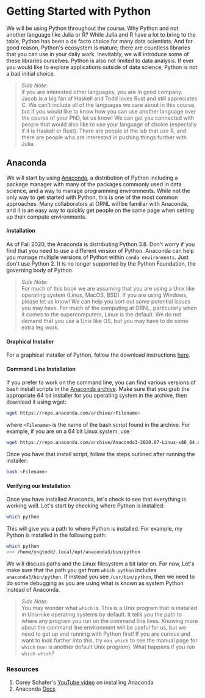 # Getting Started with Python

We will be using Python throughout the course. Why Python and not
another language like Julia or R? While Julia and R have a lot to
bring to the table, Python has been a de facto choice for many 
data scientists. And for good reason, Python's ecosystem is mature;
there are countless libraries that you can use in your daily work.
Inevitably, we will introduce some of these libraries ourselves. 
Python is also not limited to data analysis. If ever you would 
like to explore applications outside of data science, Python is 
not a bad initial choice.

> *Side Note*:\
> if you are interested other languages, you are in good
> company. Jacob is a big fan of Haskell and Todd loves Rust and still
> appreciates C. We can't include all of the languages we care about in
> this course, but if you would like to know how you can use another language
> over the course of your PhD, let us know! We can get you connected with
> people that would also like to use your language of choice (especially
> if it is Haskell or Rust). There are people at the lab that use R, 
> and there are people who are interested in pushing things further with Julia.

## Anaconda

We will start by using [Anaconda][1], a distribution of Python 
including a package manager with many of the packages commonly 
used in data science, and a way to manage programming environments. 
While not the only way to get started with Python, this is one of the 
most common approaches. Many collaborators at ORNL will be familiar 
with Anaconda, and it is an easy way to quickly get people on the same 
page when setting up their compute environments.

#### Installation

As of Fall 2020, the Anaconda is distributing Python 3.8. Don't worry if you
find that you need to use a different version of Python. Anaconda can help you
manage multiple versions of Python within `conda environments`. Just don't use 
Python 2. It is no longer supported by the Python Foundation, the governing 
body of Python.

> *Side Note*:\
> For much of this book we are assuming that you are using a Unix like operating
> system (Linux, MacOS, BSD). If you are using Windows, please let us know! We
> can help you sort out some potential issues you may have. For much of the 
> computing at ORNL, particularly when it comes to the supercomputers, Linux 
> is the default. We do not demand that you use a Unix like OS, but you may have
> to do some extra leg work.

#### Graphical Installer

For a graphical installer of Python, follow the download instructions [here][1]. 

#### Command Line Installation

If you prefer to work on the command line, you can find various versions 
of bash install scripts in the [Anaconda archive][2]. Make sure that you 
grab the appropriate 64 bit installer for you operating system in the archive,
then download it using wget:

```bash
wget https://repo.anaconda.com/archive/<Filename>
```

where `<Filename>` is the name of the bash script found in the archive. For
example, if you are on a 64 bit Linux system, use

```bash
wget https://repo.anaconda.com/archive/Anaconda3-2020.07-Linux-x86_64.sh
```

Once you have that install script, follow the steps outlined after running the 
installer:

```bash
bash <Filename>
```

#### Verifying our Installation

Once you have installed Anaconda, let's check to see that everything is working 
well. Let's start by checking where Python is installed:

```bash
which python
```

This will give you a path to where Python is installed. For example, my Python is 
installed in the following path:

```bash
which python
>>> /home/yngtodd/.local/opt/anaconda3/bin/python
```
We will discuss paths and the Linux filesystem a bit later on. For now, Let's make sure
that the path you get from `which python` includes `anaconda3/bin/python`. If instead you see
`/usr/bin/python`, then we need to do some debugging as you are using what is known as 
system Python instead of Anaconda.

> *Side Note*:\
> You may wonder what `which` is. This is a Unix program that is installed in Unix-like
> operating systems by default. It tells you the path to where any program you run on the 
> command line lives. Knowing more about the command line environment will be useful for us,
> but we need to get up and running with Python first! If you are curious and want to look 
> further into this, try `man which` to see the manual page for `which` (`man` is another
> default Unix program). What happens if you run `which which`?


### Resources

1. Corey Schafer's [YouTube video][3] on installing Anaconda
2. Anaconda [Docs][4]

[comment]: References

[1]: https://www.anaconda.com/products/individual
[2]: https://repo.anaconda.com/archive/
[3]: https://www.youtube.com/watch?v=YJC6ldI3hWk
[4]: https://docs.anaconda.com/anaconda/user-guide/getting-started/
